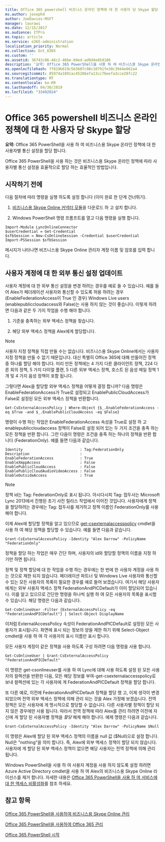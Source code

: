 ```yaml
---
title: Office 365 powershell 비즈니스 온라인 정책에 대 한 사용자 당 Skype 할당
ms.author: josephd
author: JoeDavies-MSFT
manager: laurawi
ms.date: 12/15/2017
ms.audience: ITPro
ms.topic: article
ms.service: o365-administration
localization_priority: Normal
ms.collection: Ent_O365
ms.custom: ''
ms.assetid: 36743c86-46c2-46be-b9ed-ad9d4e85d186
description: '요약: Office 365 PowerShell을 사용 하 여 비즈니스용 Skype 온라인 정책에 대 한 사용자 단위 통신 설정을 할당 합니다.'
ms.openlocfilehash: 7f819b619c5b3607c98c10791fe30c3944e862a4
ms.sourcegitcommit: 85974a1891ac45286efa13cc76eefa3cce28fc22
ms.translationtype: MT
ms.contentlocale: ko-KR
ms.lasthandoff: 04/30/2019
ms.locfileid: "33492024"
---
```

# <a name="assign-per-user-skype-for-business-online-policies-with-office-365-powershell"></a>Office 365 powershell 비즈니스 온라인 정책에 대 한 사용자 당 Skype 할당

 **요약:** Office 365 PowerShell을 사용 하 여 비즈니스용 Skype 온라인 정책에 대 한 사용자별 통신 설정을 할당 합니다.
  
Office 365 PowerShell을 사용 하는 것은 비즈니스용 Skype 온라인 정책에 따라 사용자별 통신 설정을 효율적으로 할당 하는 효율적인 방법입니다.
  
## <a name="before-you-begin"></a>시작하기 전에

다음 절차에 따라 명령을 실행 하도록 설정 합니다 (이미 완료 한 단계 건너뛰기).
  
1. [비즈니스용 Skype Online 커넥터 모듈](https://www.microsoft.com/en-us/download/details.aspx?id=39366)을 다운로드 하 고 설치 합니다.
    
2. Windows PowerShell 명령 프롬프트를 열고 다음 명령을 실행 합니다. 
    
  ```
  Import-Module LyncOnlineConnector
$userCredential = Get-Credential
$sfbSession = New-CsOnlineSession -Credential $userCredential
Import-PSSession $sfbSession
  ```
메시지가 나타나면 비즈니스용 Skype Online 관리자 계정 이름 및 암호를 입력 합니다.
    
## <a name="updating-external-communication-settings-for-a-user-account"></a>사용자 계정에 대 한 외부 통신 설정 업데이트

사용자 계정에 대 한 외부 통신 설정을 변경 하려는 경우를 예로 들 수 있습니다. 예를 들어 Alex가 페더레이션 사용자와 통신할 수 있도록 허용 하려는 경우 (EnableFederationAccess이 True 인 경우) Windows Live users (enablepubliccloudaccess와 False)는 사용 하지 않는 것이 좋습니다. 이렇게 하려면 다음과 같은 두 가지 작업을 수행 해야 합니다.
  
1. 기준을 충족하는 외부 액세스 정책을 찾습니다.
    
2. 해당 외부 액세스 정책을 Alex에게 할당합니다.
    
> [!NOTE]
>  사용자 지정 정책을 직접 만들 수는 없습니다. 비즈니스용 Skype Online에서는 사용자 지정 정책을 만들 수 없기 때문입니다. 대신 특별히 Office 365에 대해 만들어진 정책 중 하나를 할당 해야 합니다. 미리 만든 정책에는 4 가지 다른 클라이언트 정책, 224 다른 회의 정책, 5 가지 다이얼 플랜, 5 다른 외부 액세스 정책, 호스트 된 음성 메일 정책 1 개 및 4 가지 음성 정책이 포함 됩니다.
  
그렇다면 Alex을 할당할 외부 액세스 정책을 어떻게 결정 합니까? 다음 명령은 EnableFederationAccess가 True로 설정되고 EnablePublicCloudAccess가 False로 설정된 모든 외부 액세스 정책을 반환합니다.
  
```
Get-CsExternalAccessPolicy | Where-Object {$_.EnableFederationAccess -eq $True -and $_.EnablePublicCloudAccess -eq $False}
```

명령이 수행 하는 작업은 EnableFederationAccess 속성을 True로 설정 하 고 enablepubliccloudaccess 정책이 False로 설정 되어 있는 두 가지 조건을 충족 하는 모든 정책을 반환 합니다. 그런 다음이 명령은 조건을 충족 하는 하나의 정책을 반환 합니다 (FederationOnly). 예를 들면 다음과 같습니다.
  
```
Identity                          : Tag:FederationOnly
Description                       :
EnableFederationAccess            : True
EnableXmppAccess                  : False
EnablePublicCloudAccess           : False
EnablePublicCloudAudioVideoAccess : False
EnableOutsideAccess               : True
```

> [!NOTE]
> 정책 id는 Tag: FederationOnly로 표시 됩니다. 아시다시피 Tag: 접두사는 Microsoft Lync 2013에서 진행된 초기 사전 릴리스 작업에서 이어진 것입니다. 사용자에게 정책을 할당하려는 경우에는 Tag: 접두사를 제거하고 정책 이름인 FederationOnly를 사용해야 합니다. 
  
이제 Alex에 할당할 정책을 알고 있으므로 [get-csexternalaccesspolicy](https://go.microsoft.com/fwlink/?LinkId=523974) cmdlet을 사용 하 여 해당 정책을 할당할 수 있습니다. 예를 들면 다음과 같습니다.
  
```
Grant-CsExternalAccessPolicy -Identity "Alex Darrow" -PolicyName "FederationOnly"
```

정책을 할당 하는 작업은 매우 간단 하며, 사용자의 id와 할당할 정책의 이름을 지정 하기만 하면 됩니다. 
  
정책 및 정책 할당에 대 한 작업을 수행 하는 경우에는 한 번에 한 사용자 계정을 사용 하는 것으로 제한 되지 않습니다. 페더레이션 파트너 및 Windows Live 사용자와 통신할 수 있는 모든 사용자의 목록이 필요한 경우를 예로 들어 보겠습니다. 여기서 해당 사용자에게는 외부 사용자 액세스 정책 FederationAndPICDefault가 이미 할당되어 있습니다. 이를 알고 있으므로 간단한 명령을 하나씩 실행 하 여 모든 사용자의 목록을 표시할 수 있습니다. 해당 명령은 다음과 같습니다.
  
```
Get-CsOnlineUser -Filter {ExternalAccessPolicy -eq "FederationAndPICDefault"} | Select-Object DisplayName
```

이처럼 ExternalAccessPolicy 속성이 FederationAndPICDefault로 설정된 모든 사용자가 표시됩니다. 화면에 표시 되는 정보의 양을 제한 하기 위해 Select-Object cmdlet을 사용 하 여 각 사용자의 표시 이름만 표시 합니다. 
  
모든 사용자 계정이 같은 정책을 사용 하도록 구성 하려면 다음 명령을 사용 합니다.
  
```
Get-CsOnlineUser | Grant-CsExternalAccessPolicy "FederationAndPICDefault"
```

이 명령은 get-csonlineuser를 사용 하 여 Lync에 대해 사용 하도록 설정 된 모든 사용자의 컬렉션을 반환한 다음, 모든 해당 정보를 부여-get-csexternalaccesspolicy로 보내 컬렉션에 있는 각 사용자에 게 FederationAndPICDefault 정책을 할당 합니다.
  
또 다른 예로, 이전에 FederationAndPICDefault 정책을 할당 했 고, 이제 생각이 변경 되었으며 전역 외부 액세스 정책에 의해 관리 되는 것을 Alex 가정해 보겠습니다. 전역 정책은 모든 사용자에 게 명시적으로 할당할 수 없습니다. 다른 사용자별 정책이 할당 되지 않은 경우에만 사용 됩니다. 따라서 전역 정책에 따라 Alex를 관리 하려면 이전에 자신에 게 할당 된 사용자별 정책을 *할당* 해제 해야 합니다. 예제 명령은 다음과 같습니다.
  
```
Grant-CsExternalAccessPolicy -Identity "Alex Darrow" -PolicyName $Null
```

이 명령은 Alex에 할당 된 외부 액세스 정책의 이름을 null 값 ($Null)으로 설정 합니다. Null은 "nothing"을 의미 합니다. 즉, Alex에 외부 액세스 정책이 할당 되지 않습니다. 사용자에 게 할당 된 외부 액세스 정책이 없으면 해당 사용자는 전역 정책에 의해 관리 됩니다.
  
Windows PowerShell을 사용 하 여 사용자 계정을 사용 하지 않도록 설정 하려면 Azure Active Directory cmdlet을 사용 하 여 Alex의 비즈니스용 Skype Online 라이선스를 제거 합니다. 자세한 내용은 [Office 365 PowerShell을 사용 하 여 서비스에 대 한 액세스 비활성화](assign-licenses-to-user-accounts-with-office-365-powershell.md)를 참조 하세요.
  
## <a name="see-also"></a>참고 항목

#### 

[Office 365 PowerShell을 사용하여 비즈니스용 Skype Online 관리](manage-skype-for-business-online-with-office-365-powershell.md)
  
[Office 365 PowerShell을 사용하여 Office 365 관리](manage-office-365-with-office-365-powershell.md)
  
[Office 365 PowerShell 시작](getting-started-with-office-365-powershell.md)

